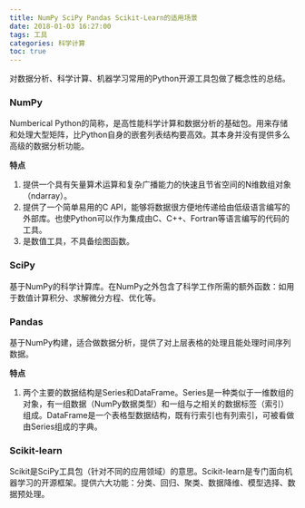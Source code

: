 ```yaml
---
title: NumPy SciPy Pandas Scikit-Learn的适用场景
date: 2018-01-03 16:27:00
tags: 工具
categories: 科学计算
toc: true
---
```


对数据分析、科学计算、机器学习常用的Python开源工具包做了概念性的总结。
<!--more-->

### NumPy
Numberical Python的简称，是高性能科学计算和数据分析的基础包。用来存储和处理大型矩阵，比Python自身的嵌套列表结构要高效。其本身并没有提供多么高级的数据分析功能。

**特点**
1. 提供一个具有矢量算术运算和复杂广播能力的快速且节省空间的N维数组对象（ndarray）。 
2. 提供了一个简单易用的C API，能够将数据很方便地传递给由低级语言编写的外部库。也使Python可以作为集成由C、C++、Fortran等语言编写的代码的工具。
3. 是数值工具，不具备绘图函数。

### SciPy
基于NumPy的科学计算库。在NumPy之外包含了科学工作所需的额外函数：如用于数值计算积分、求解微分方程、优化等。

### Pandas
基于NumPy构建，适合做数据分析，提供了对上层表格的处理且能处理时间序列数据。

**特点**
1. 两个主要的数据结构是Series和DataFrame。Series是一种类似于一维数组的对象，有一组数据（NumPy数据类型）和一组与之相关的数据标签（索引）组成。DataFrame是一个表格型数据结构，既有行索引也有列索引，可被看做由Series组成的字典。

### Scikit-learn
Scikit是SciPy工具包（针对不同的应用领域）的意思。Scikit-learn是专门面向机器学习的开源框架。提供六大功能：分类、回归、聚类、数据降维、模型选择、数据预处理。
